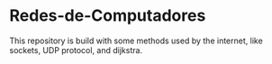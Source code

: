 # Redes-de-Computadores

   This repository is build with some methods used by the internet, like sockets, UDP protocol, and dijkstra.


